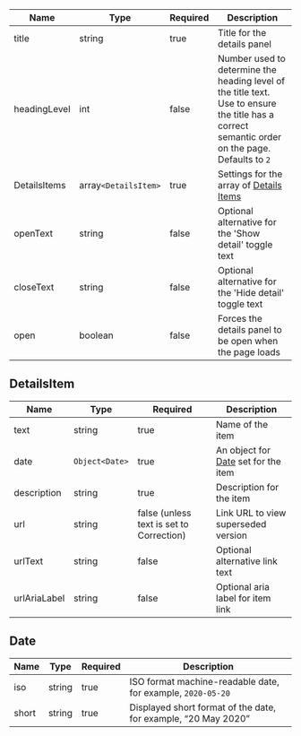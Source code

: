 | Name         | Type                 | Required | Description                                                                                                                                     |
| ------------ | -------------------- | -------- | ----------------------------------------------------------------------------------------------------------------------------------------------- |
| title        | string               | true     | Title for the details panel                                                                                                                     |
| headingLevel | int                  | false    | Number used to determine the heading level of the title text. Use to ensure the title has a correct semantic order on the page. Defaults to `2` |
| DetailsItems | array`<DetailsItem>` | true     | Settings for the array of [Details Items](#DetailsItem)                                                                                         |
| openText     | string               | false    | Optional alternative for the 'Show detail' toggle text                                                                                          |
| closeText    | string               | false    | Optional alternative for the 'Hide detail' toggle text                                                                                          |
| open         | boolean              | false    | Forces the details panel to be open when the page loads                                                                                         |

## DetailsItem

| Name         | Type           | Required                                 | Description                                  |
| ------------ | -------------- | ---------------------------------------- | -------------------------------------------- |
| text         | string         | true                                     | Name of the item                             |
| date         | `Object<Date>` | true                                     | An object for [Date](#date) set for the item |
| description  | string         | true                                     | Description for the item                     |
| url          | string         | false (unless text is set to Correction) | Link URL to view superseded version          |
| urlText      | string         | false                                    | Optional alternative link text               |
| urlAriaLabel | string         | false                                    | Optional aria label for item link            |

## Date

| Name  | Type   | Required | Description                                                    |
| ----- | ------ | -------- | -------------------------------------------------------------- |
| iso   | string | true     | ISO format machine-readable date, for example, `2020-05-20`    |
| short | string | true     | Displayed short format of the date, for example, “20 May 2020” |

